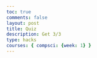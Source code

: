 ```yaml
---
toc: true
comments: false
layout: post
title: Quiz
description: Get 3/3
type: hacks
courses: { compsci: {week: 1} }
---
```

<style>
<!DOCTYPE html>
<html>
<head>
    <title>Python Quiz</title>
</head>
<body>
    <h1>Python Quiz</h1>
    <form id="quiz-form">
        <fieldset>
            <legend>Question 1: What is Python?</legend>
            <label><input type="radio" name="q1" value="a">A snake</label><br>
            <label><input type="radio" name="q1" value="b">A programming language</label><br>
            <label><input type="radio" name="q1" value="c">A food</label><br>
        </fieldset>
        <fieldset>
            <legend>Question 2: Which one is a Python library for data manipulation?</legend>
            <label><input type="radio" name="q2" value="a">Panda</label><br>
            <label><input type="radio" name="q2" value="b">Zebra</label><br>
            <label><input type="radio" name="q2" value="c">Giraffe</label><br>
        </fieldset>
        <fieldset>
            <legend>Question 3: Python uses which indentation for code blocks?</legend>
            <label><input type="radio" name="q3" value="a">Spaces</label><br>
            <label><input type="radio" name="q3" value="b">Tabs</label><br>
            <label><input type="radio" name="q3" value="c">Both spaces and tabs</label><br>
        </fieldset>
        <button type="button" id="submit-button">Submit Answers</button>
    </form>
    <div id="result"></div>
    <script>
        document.getElementById("submit-button").addEventListener("click", function() {
            const answers = {
                q1: document.querySelector('input[name="q1"]:checked'),
                q2: document.querySelector('input[name="q2"]:checked'),
                q3: document.querySelector('input[name="q3"]:checked')
            };

            let correctCount = 0;
            for (const question in answers) {
                if (answers[question] && answers[question].value === "b") {
                    correctCount++;
                }
            }

            const resultDiv = document.getElementById("result");
            resultDiv.innerHTML = `You got ${correctCount} out of 3 questions correct.`;
        });
    </script>
</body>
</html>
